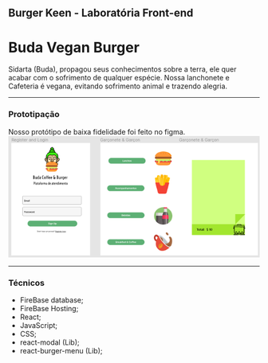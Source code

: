 ## Burger Keen - Laboratória Front-end 

# Buda Vegan Burger
Sidarta (Buda), propagou seus conhecimentos sobre a terra, ele quer acabar com o sofrimento de qualquer espécie. 
Nossa lanchonete e Cafeteria é vegana, evitando sofrimento animal e trazendo alegria.

***

### Prototipação
Nosso protótipo de baixa fidelidade foi feito no figma. 
![](./figma.png)


***

### Técnicos 
* FireBase database;
* FireBase Hosting;
* React;
* JavaScript;
* CSS;
* react-modal (Lib);
* react-burger-menu (Lib);
